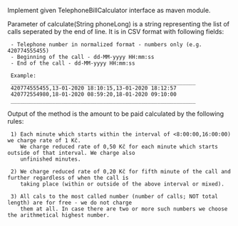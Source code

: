 
Implement given TelephoneBillCalculator interface as maven module.

Parameter of calculate(String phoneLong) is a string representing the list of calls seperated by the end of line. It is in CSV format with following fields:

     - Telephone number in normalized format - numbers only (e.g. 420774555455)
     - Beginning of the call - dd-MM-yyyy HH:mm:ss
     - End of the call - dd-MM-yyyy HH:mm:ss

     Example:
     __________________________________________________________
     420774555455,13-01-2020 18:10:15,13-01-2020 18:12:57
     420772554980,18-01-2020 08:59:20,18-01-2020 09:10:00
     __________________________________________________________



Output of the method is the amount to be paid calculated by the following rules:

     1) Each minute which starts within the interval of <8:00:00,16:00:00) we charge rate of 1 Kč.
        We charge reduced rate of 0,50 Kč for each minute which starts outside of that interval. We charge also
        unfinished minutes.

     2) We charge reduced rate of 0,20 Kč for fifth minute of the call and further regardless of when the call is
        taking place (within or outside of the above interval or mixed).

     3) All cals to the most called number (number of calls; NOT total length) are for free - we do not charge
        them at all. In case there are two or more such numbers we choose the arithmetical highest number.